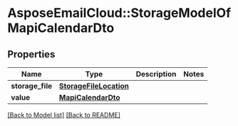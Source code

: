 # AsposeEmailCloud::StorageModelOfMapiCalendarDto

## Properties
Name | Type | Description | Notes
---- | ---- | ----------- | -----
**storage_file** |[**StorageFileLocation**](StorageFileLocation.md) |  | 
**value** |[**MapiCalendarDto**](MapiCalendarDto.md) |  | 


[[Back to Model list]](Models.md) [[Back to README]](README.md)
